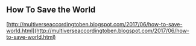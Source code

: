 ## How To Save the World
  
  [http://multiverseaccordingtoben.blogspot.com/2017/06/how-to-save-world.html](http://multiverseaccordingtoben.blogspot.com/2017/06/how-to-save-world.html)